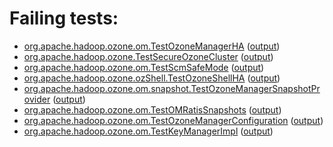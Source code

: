 # Failing tests: 

 * [org.apache.hadoop.ozone.om.TestOzoneManagerHA](hadoop-ozone/integration-test/org.apache.hadoop.ozone.om.TestOzoneManagerHA.txt) ([output](hadoop-ozone/integration-test/org.apache.hadoop.ozone.om.TestOzoneManagerHA-output.txt))
 * [org.apache.hadoop.ozone.TestSecureOzoneCluster](hadoop-ozone/integration-test/org.apache.hadoop.ozone.TestSecureOzoneCluster.txt) ([output](hadoop-ozone/integration-test/org.apache.hadoop.ozone.TestSecureOzoneCluster-output.txt))
 * [org.apache.hadoop.ozone.om.TestScmSafeMode](hadoop-ozone/integration-test/org.apache.hadoop.ozone.om.TestScmSafeMode.txt) ([output](hadoop-ozone/integration-test/org.apache.hadoop.ozone.om.TestScmSafeMode-output.txt))
 * [org.apache.hadoop.ozone.ozShell.TestOzoneShellHA](hadoop-ozone/integration-test/org.apache.hadoop.ozone.ozShell.TestOzoneShellHA.txt) ([output](hadoop-ozone/integration-test/org.apache.hadoop.ozone.ozShell.TestOzoneShellHA-output.txt))
 * [org.apache.hadoop.ozone.om.snapshot.TestOzoneManagerSnapshotProvider](hadoop-ozone/integration-test/org.apache.hadoop.ozone.om.snapshot.TestOzoneManagerSnapshotProvider.txt) ([output](hadoop-ozone/integration-test/org.apache.hadoop.ozone.om.snapshot.TestOzoneManagerSnapshotProvider-output.txt))
 * [org.apache.hadoop.ozone.om.TestOMRatisSnapshots](hadoop-ozone/integration-test/org.apache.hadoop.ozone.om.TestOMRatisSnapshots.txt) ([output](hadoop-ozone/integration-test/org.apache.hadoop.ozone.om.TestOMRatisSnapshots-output.txt))
 * [org.apache.hadoop.ozone.om.TestOzoneManagerConfiguration](hadoop-ozone/integration-test/org.apache.hadoop.ozone.om.TestOzoneManagerConfiguration.txt) ([output](hadoop-ozone/integration-test/org.apache.hadoop.ozone.om.TestOzoneManagerConfiguration-output.txt))
 * [org.apache.hadoop.ozone.om.TestKeyManagerImpl](hadoop-ozone/integration-test/org.apache.hadoop.ozone.om.TestKeyManagerImpl.txt) ([output](hadoop-ozone/integration-test/org.apache.hadoop.ozone.om.TestKeyManagerImpl-output.txt))
